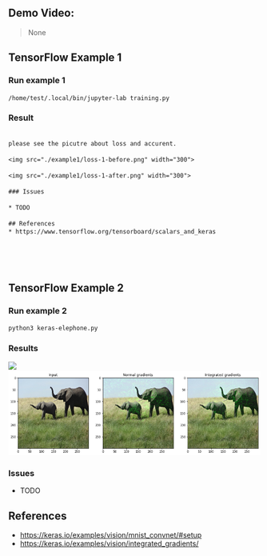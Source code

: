 ## Demo Video:
> None

## TensorFlow Example 1
### Run example 1
```
/home/test/.local/bin/jupyter-lab training.py
```
### Result
```

please see the picutre about loss and accurent.

<img src="./example1/loss-1-before.png" width="300">

<img src="./example1/loss-1-after.png" width="300">

### Issues

* TODO

## References
* https://www.tensorflow.org/tensorboard/scalars_and_keras





```
## TensorFlow Example 2
### Run example 2
```
python3 keras-elephone.py 
```
### Results

<img src="./example2/integrated_gradients_3_1.png" width="300">

<img src="./example2/integrated_gradients_9_1.png" width="900">

### Issues

* TODO

## References
* https://keras.io/examples/vision/mnist_convnet/#setup
* https://keras.io/examples/vision/integrated_gradients/


